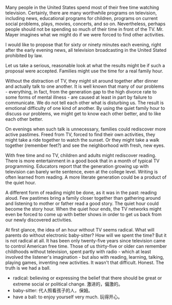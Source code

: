 Many people in the United States spend most of their free time watching television. Certainly, there are many worthwhile programs on television, including news, educational programs for children, programs on current social problems, plays, movies, concerts, and so on. Nevertheless, perhaps people should not be spending so much of their time in front of the TV. Mr. Mayer imagines what we might do if we were forced to find other activities.

I would like to propose that for sixty or ninety minutes each evening, right after the early evening news, all television broadcasting in the United Stated prohibited by law.

Let us take a serious, reasonable look at what the results might be if such a proposal were accepted. Families might use the time for a real family hour.

Without the distraction of TV, they might sit around together after dinner and actually talk to one another. It is well known that many of our problems - everything, in fact, from the generation gap to the high divorce rate to some forms of mental illness - are caused at least in part by failure to communicate. We do not tell each other what is disturbing us. The result is emotional difficulty of one kind of another. By using the quiet family hour to discuss our problems, we might get to know each other better, and to like each other better.

On evenings when such talk is unnecessary, families could rediscover more active pastimes. Freed from TV, forced to find their own activities, they might take a ride together to watch the sunset. Or they might take a walk together (remember feet?) and see the neighborhood with fresh, new eyes.

With free time and no TV, children and adults might rediscover reading. There is more entertainment in a good book that in a month of typical TV programming. Educators report that the generation growing up with television can barely write sentence, even at the college level. Writing is often learned from reading. A more literate generation could be a product of the quiet hour.

A different form of reading might be done, as it was in the past: reading aloud. Few pastimes bring a family closer together than gathering around and listening to mother or father read a good story. The quiet hour could become the story hour. When the quiet hour ends, the TV networks might even be forced to come up with better shows in order to get us back from our newly discovered activities.

At first glance, the idea of an hour without TV seems radical. What will parents do without electronic baby-sitter? How will we spent the time? But it is not radical at all. It has been only twenty-five years since television came to control American free time. Those of us thirty-five or older can remember childhoods without television, spent partly with radio - which at least involved the listener's imagination - but also with reading, learning, talking, playing games, inventing new activities. It wasn't that difficult. Honest. The truth is we had a ball.

* radical: believing or expressing the belief that there should be great or extreme social or political change. 激进的，偏激的。
* baby-sitter: 代人照看孩子的人，保姆。
* have a ball: to enjoy yourself very much. 玩得开心。
